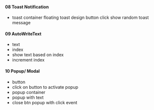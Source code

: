 #### 08 Toast Notification

- toast container floating
toast design
button
click show random toast message

#### 09 AutoWriteText

- text
- index
- show text based on index
- increment index



#### 10 Popup/ Modal

- button
- click on button to activate popup
- popup container
- popup with text
- close btn popup with click event